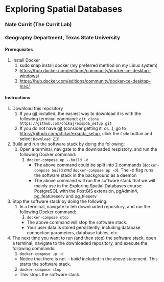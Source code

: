 # Exploring Spatial Databases

### Nate Currit (The Currit Lab)
### Geography Department, Texas State University

#### Prerequisites
1. Install Docker
    1. sudo snap install docker (my preferred method on my Linux system)
    2. https://hub.docker.com/editions/community/docker-ce-desktop-windows/
    3. https://hub.docker.com/editions/community/docker-ce-desktop-mac/

#### Instructions
1. Download this repository
    1. If you [git](https://git-scm.com) installed, the easiest way to download it is with the following terminal command: `git clone https://github.com/chikaj/exspda_setup.git`
    2. If you do not have [git](https://git-scm.com) (consider getting it, or...), go to https://github.com/chikaj/exspda_setup, click the `Code` button and select `Download ZIP`.
2. Build and run the software stack by doing the following:
    1. Open a terminal, navigate to the downloaded respistory, and run the following Docker command:
        1. `docker-compose up --build -d`
            * The above command could be split into 2 commands (`docker-compose build` _and_ `docker-compose up -d`). The -d flag runs the software stack in the background as a daemon
            * The above command will run the software stack that we will mainly use in the Exploring Spatial Databases course: PostgreSQL with the PostGIS extension, pgAdmin4, pg_featureserv and pg_tileserv
3. Stop the software stack by doing the following:
    1. In a terminal, navigate to teh downloaded repository, and run the following Docker command:
        1. `docker-compose stop`
          * The above command will stop the software stack.
          * Your user data is stored persistently, including database connection parameters, database tables, etc. 
4. The next time you want to run (and then stop) the software stack, open a terminal, navigate to the downloaded repository, and execute the following commands:
    1. `docker-compose up -d`
      * Notice that there is not _--build_ included in the above statement. This starts the software stack.
    2. `docker-compose stop`
      * This stops the software stack.
